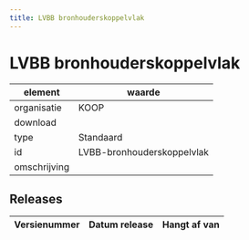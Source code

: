 ```yaml
---
title: LVBB bronhouderskoppelvlak
---
```


# LVBB bronhouderskoppelvlak

|element|waarde|
|-----|------|
| organisatie  |KOOP|
| download  | [](<>)|
| type  |Standaard|
| id  |LVBB-bronhouderskoppelvlak|
| omschrijving  ||

## Releases

|Versienummer|Datum release|Hangt af van
|-------|-------|-----|

